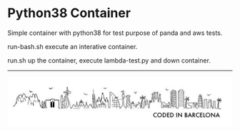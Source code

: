 # Python38 Container

Simple container with python38 for test purpose of panda and aws tests.  

run-bash.sh execute an interative container.  

run.sh up the container, execute lambda-test.py and down container.  

---
![Coded in Barcelona](codedinbcn.png "Coded in Barcelona")